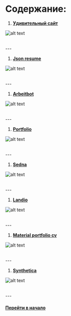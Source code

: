 # Содержание:


1. [**Удивительный сайт**](./html-css-website.zip)

![alt text](./img/websait.png "websait")


<br />
---
<br />


1. [**Json resume**](./jsonresume.zip)

![alt text](./img/jsonresume.png "jsonresume")


<br />
---
<br />


1. [**Arbeitbot**](./arbeitbot.zip)

![alt text](./img/arbeitbot1.png "arbeitbot")


<br />
---
<br />


1. [**Portfolio**](./portfolio)

![alt text](./img/portfolio.jpg "Portfolio")


<br />
---
<br />


1. [**Sedna**](./sedna.7z)

![alt text](./img/sedna.jpg "Sedna")


<br />
---
<br />


1. [**Landio**](./landio.zip)

![alt text](./img/landio.jpg "")


<br />
---
<br />


1. [**Material portfolio cv**](./material-portfolio-cv.zip)

![alt text](./img/material-portfolio-cv.jpg "Material portfolio cv")


<br />
---
<br />


1. [**Synthetica**](./synthetica.zip)

![alt text](./img/synthetica.jpg "Synthetica")


<br />
---
<br />


#### [Перейти в начало](https://github.com/tsvetkovpro/sources#web-dev)